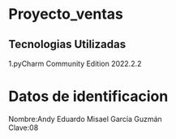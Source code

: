 # Proyecto_ventas
## Tecnologias Utilizadas <br>
1.pyCharm Community Edition 2022.2.2 <br>
# Datos de identificacion
Nombre:Andy Eduardo Misael García Guzmán <br>
Clave:08 